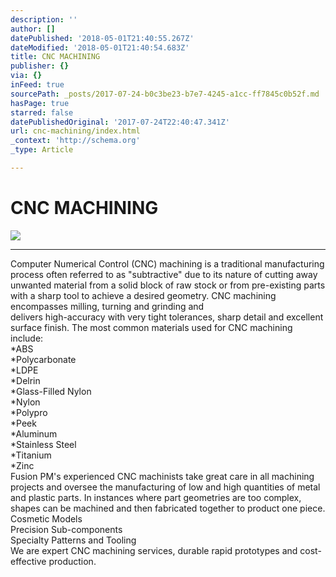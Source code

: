```yaml
---
description: ''
author: []
datePublished: '2018-05-01T21:40:55.267Z'
dateModified: '2018-05-01T21:40:54.683Z'
title: CNC MACHINING
publisher: {}
via: {}
inFeed: true
sourcePath: _posts/2017-07-24-b0c3be23-b7e7-4245-a1cc-ff7845c0b52f.md
hasPage: true
starred: false
datePublishedOriginal: '2017-07-24T22:40:47.341Z'
url: cnc-machining/index.html
_context: 'http://schema.org'
_type: Article

---
```

# CNC MACHINING
![](https://the-grid-user-content.s3-us-west-2.amazonaws.com/7e2ab8de-913d-43ef-b5a9-5515a09f5096.jpg)

---

Computer Numerical Control (CNC) machining is a traditional manufacturing process often referred to as "subtractive" due to its nature of cutting away unwanted material from a solid block of raw stock or from pre-existing parts with a sharp tool to achieve a desired geometry. CNC machining encompasses milling, turning and grinding and  
delivers high-accuracy with very tight tolerances, sharp detail and excellent surface finish. The most common materials used for CNC machining include:  
\*ABS  
\*Polycarbonate  
\*LDPE  
\*Delrin  
\*Glass-Filled Nylon  
\*Nylon  
\*Polypro  
\*Peek  
\*Aluminum  
\*Stainless Steel  
\*Titanium  
\*Zinc  
Fusion PM's experienced CNC machinists take great care in all machining projects and oversee the manufacturing of low and high quantities of metal and plastic parts. In instances where part geometries are too complex, shapes can be machined and then fabricated together to product one piece.  
Cosmetic Models  
Precision Sub-components  
Specialty Patterns and Tooling  
We are expert CNC machining services, durable rapid prototypes and cost-effective production.
